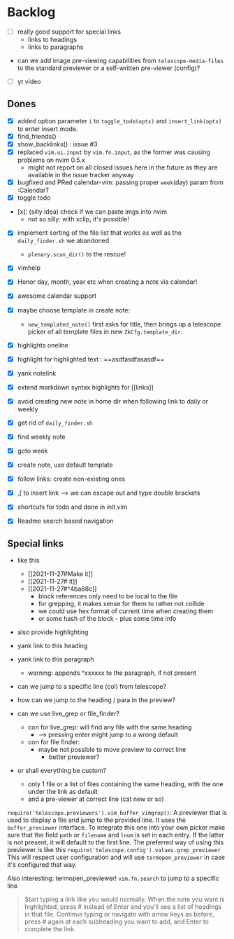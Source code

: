 # Backlog

- [ ] really good support for special links
  - links to headings
  - links to paragraphs
- can  we add image pre-viewing capabilities from `telescope-media-files` to the standard previewer or a self-written
  pre-viewer (config)?

- [ ] yt video

## Dones
- [x] added option parameter `i` to `toggle_todo(opts)` and `insert_link(opts)` to enter insert mode.
- [x] find_friends()
- [x] show_backlinks() : issue #3
- [x] replaced `vim.ui.input` by `vim.fn.input`, as the former was causing problems on nvim 0.5.x
  - might not report on all closed issues here in the future as they are available in the issue tracker anyway
- [x] bugfixed and PRed calendar-vim: passing proper `week`(day) param from :CalendarT
- [x] toggle todo
- [x]: (silly idea) check if we can paste imgs into nvim
  - not so silly: with xclip, it's possible!
- [x] implement sorting of the file list that works as well as the `daily_finder.sh` we abandoned
    - `plenary.scan_dir()` to the rescue!
- [x] vimhelp
- [x] Honor day, month, year etc when creating a note via calendar!
- [x] awesome calendar support
- [x] maybe choose template in create note:
    - `new_templated_note()` first asks for title, then brings up a telescope picker of all template files in new `ZkCfg.template_dir`.
- [x] highlights oneline
- [x] highlight for highlighted text : ==asdfasdfasasdf==
- [x] yank notelink
- [x] extend markdown syntax highlights for [[links]]
- [x] avoid creating new note in home dir when following link to daily or weekly
- [x] get rid of `daily_finder.sh`
- [x] find weekly note
- [x] goto week
- [x] create note, use default template
- [x] follow links: create non-existing ones 
- [x] ,[ to insert link --> we can escape out and type double brackets
- [x] shortcuts for todo and done in init.vim
- [x] Readme search based navigation


## Special links

- like this
   - [[2021-11-27#Make it]]
   - [[2021-11-27# it]]
   - [[2021-11-27#^4ba88c]]
     - block references only need to be local to the file
     - for grepping, it makes sense for them to rather not collide
     - we could use hex format of current time when creating them
     - or some hash of the block - plus some time info

- also provide highlighting 
- yank link to this heading
- yank link to this paragraph
  - warning: appends ^xxxxxx to the paragraph, if not present

- can we jump to a specific line (col) from telescope?
- how can we jump to the heading / para in the preview?
- can we use live_grep or file_finder?
  - con for live_grep: will find any file with the same heading
    - --> pressing enter might jump to a wrong default
  - con for file finder:
    - maybe not possible to move preview to correct line
      - better previewer?
- or shall everything be custom?
  - only 1 file or a list of files containing the same heading, with the one under the link as default
  - and a pre-viewer at correct line (cat new or so)

`require('telescope.previewers').vim_buffer_vimgrep()`:
A previewer that is used to display a file and jump to the provided line.
It uses the `buffer_previewer` interface. To integrate this one into your
own picker make sure that the field `path` or `filename` and `lnum` is set
in each entry. If the latter is not present, it will default to the first
line. The preferred way of using this previewer is like this
`require('telescope.config').values.grep_previewer` This will respect user
configuration and will use `termopen_previewer` in case it's configured
that way.

Also interesting: termopen_previewer!
`vim.fn.search` to jump to a specific line

> Start typing a link like you would normally. When the note you want is highlighted, press # instead of Enter and you'll see a list of headings in that file. Continue typing or navigate with arrow keys as before, press # again at each subheading you want to add, and Enter to complete the link.

